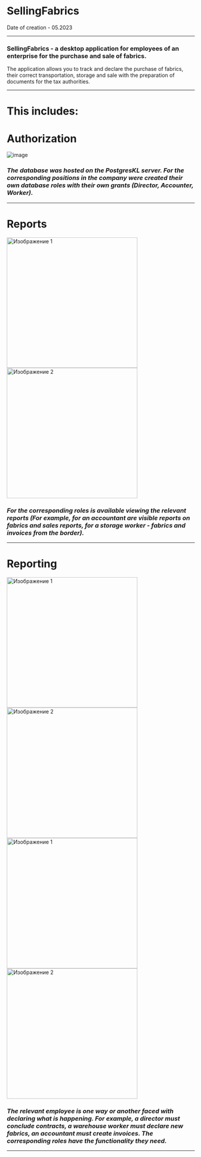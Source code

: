 # SellingFabrics

Date of creation - 05.2023
____
### SellingFabrics - a desktop application for employees of an enterprise for the purchase and sale of fabrics. 
The application allows you to track and declare the purchase of fabrics, their correct transportation, storage and sale with the preparation of documents for the tax authorities.
____
# This includes: 

# **Authorization**

![image](https://github.com/Semachko/SellingFabrics/assets/124003664/82951dd6-4a7e-4f0b-a2bf-086bb8358923)

### *The database was hosted on the PostgresKL server. For the corresponding positions in the company were created their own database roles with their own grants (Director, Accounter, Worker).*

____
# **Reports**

<img src="https://github.com/Semachko/SellingFabrics/assets/124003664/6d71d614-0d95-491f-8efe-891d3ff183af" alt="Изображение 1" width="350"/>
<img src="https://github.com/Semachko/SellingFabrics/assets/124003664/6407132a-3d22-4e3a-9e20-1f85fa3a1707" alt="Изображение 2" width="350"/>

### *For the corresponding roles is available viewing the relevant reports (For example, for an accountant are visible reports on fabrics and sales reports, for a storage worker - fabrics and invoices from the border).*

____
# **Reporting**

<img src="https://github.com/Semachko/SellingFabrics/assets/124003664/3bfe1d7e-317f-400a-be0c-8448580eadc4" alt="Изображение 1" width="350"/>
<img src="https://github.com/Semachko/SellingFabrics/assets/124003664/e12d9dda-b866-48d0-a9ff-aeaa8501dfcf" alt="Изображение 2" width="350"/>

<img src="https://github.com/Semachko/SellingFabrics/assets/124003664/af1a1f38-a83c-4da1-bdd5-b21514291e01" alt="Изображение 1" width="350"/>
<img src="https://github.com/Semachko/SellingFabrics/assets/124003664/6b1bcab3-3d68-4f8d-b39d-d2bc917d29a2" alt="Изображение 2" width="350"/>

### *The relevant employee is one way or another faced with declaring what is happening. For example, a director must conclude contracts, a warehouse worker must declare new fabrics, an accountant must create invoices. The corresponding roles have the functionality they need.*

____
